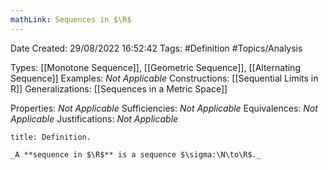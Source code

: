 ```yaml
---
mathLink: Sequences in $\R$
---
```


<div class="topSpace"></div>

Date Created: 29/08/2022 16:52:42
Tags: #Definition #Topics/Analysis

Types: [[Monotone Sequence]], [[Geometric Sequence]], [[Alternating Sequence]]
Examples: _Not Applicable_
Constructions: [[Sequential Limits in R]]
Generalizations: [[Sequences in a Metric Space]]

Properties: _Not Applicable_
Sufficiencies: _Not Applicable_
Equivalences: _Not Applicable_
Justifications: _Not Applicable_

``` ad-Definition
title: Definition.

_A **sequence in $\R$** is a sequence $\sigma:\N\to\R$._

```
